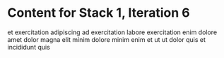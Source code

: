 # Content for Stack 1, Iteration 6
et exercitation adipiscing ad exercitation labore exercitation enim dolore amet dolor magna elit minim dolore minim enim et ut ut dolor quis et incididunt quis 
